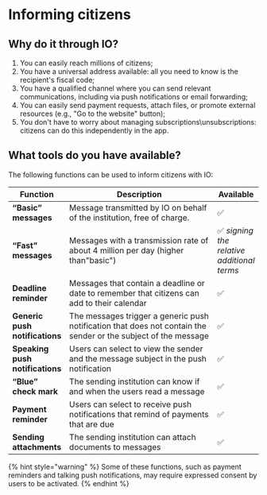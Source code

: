 # Informing citizens

## Why do it through IO?

1. You can easily reach millions of citizens;
2. You have a universal address available: all you need to know is the recipient's fiscal code;
3. You have a qualified channel where you can send relevant communications, including via push notifications or email forwarding;
4. You can easily send payment requests, attach files, or promote external resources (e.g., "Go to the website" button);
5. You don't have to worry about managing subscriptions\\unsubscriptions: citizens can do this independently in the app.

## What tools do you have available?

The following functions can be used to inform citizens with IO:

<table><thead><tr><th>Function</th><th width="385.3333333333333">Description</th><th>Available</th></tr></thead><tbody><tr><td><strong>&ldquo;Basic&rdquo; messages</strong></td><td>Message transmitted by IO on behalf of the institution, free of charge.</td><td>✅</td></tr><tr><td><strong>&ldquo;Fast&rdquo; messages</strong></td><td>Messages with a transmission rate of about 4 million per day (higher than&quot;basic&quot;)</td><td>✅ <em>signing the relative additional terms</em></td></tr><tr><td><strong>Deadline reminder</strong></td><td>Messages that contain a deadline or date to remember that citizens can add to their calendar</td><td>✅</td></tr><tr><td><strong>Generic push notifications</strong></td><td>The messages trigger a generic push notification that does not contain the sender or the subject of the message</td><td>✅</td></tr><tr><td><strong>Speaking push notifications</strong></td><td>Users can select to view the sender and the message subject in the push notification</td><td>✅</td></tr><tr><td><strong>&ldquo;Blue&rdquo; check mark</strong></td><td>The sending institution can know if and when the users read a message</td><td>✅</td></tr><tr><td><strong>Payment reminder</strong></td><td>Users can select to receive push notifications that remind of payments that are due</td><td>✅</td></tr><tr><td><strong>Sending attachments</strong></td><td>The sending institution can attach documents to messages</td><td>✅</td></tr></tbody></table>

{% hint style="warning" %} Some of these functions, such as payment reminders and talking push notifications, may require expressed consent by users to be activated. {% endhint %}